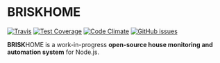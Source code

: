 # BRISKHOME
[![Travis](https://img.shields.io/travis/heuels/briskhome.svg)](https://travis-ci.org/heuels/briskhome) [![Test Coverage](https://img.shields.io/codeclimate/coverage/github/heuels/briskhome.svg)](https://codeclimate.com/github/heuels/briskhome/coverage) [![Code Climate](https://img.shields.io/codeclimate/github/heuels/briskhome.svg)](https://codeclimate.com/github/heuels/briskhome) [![GitHub issues](https://img.shields.io/github/issues/heuels/briskhome.svg)](https://github.com/heuels/briskhome/issues)

**BRISK**HOME is a work-in-progress **open-source house monitoring and automation system** for Node.js.
